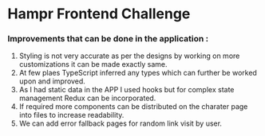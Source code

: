 # Hampr Frontend Challenge

### Improvements that can be done in the application : 

1. Styling is not very accurate as per the designs by working on more customizations it can be made exactly same.
2. At few plaes TypeScript inferred any types which can further be worked upon and improved.
3. As I had static data in the APP I used hooks but for complex state management Redux can be incorporated.
4. If required more components can be distributed on the charater page into files to increase readability.
5. We can add error fallback pages for random link visit by user.
